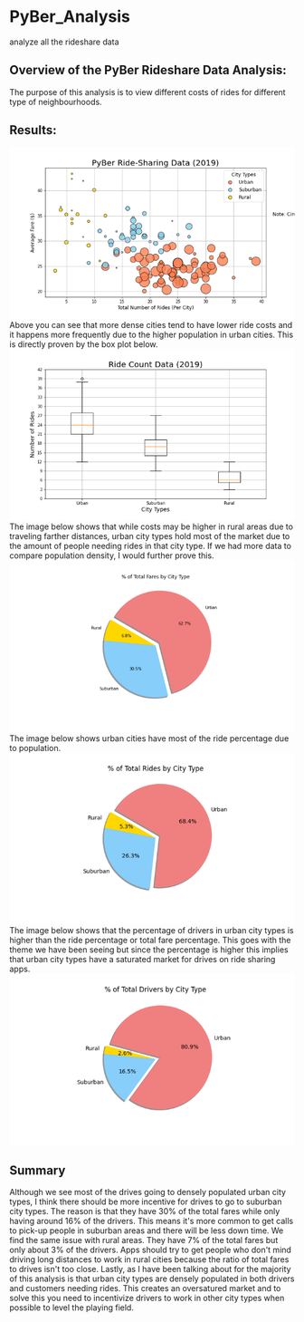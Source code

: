 # PyBer_Analysis
analyze all the rideshare data
## Overview of the PyBer Rideshare Data Analysis:
The purpose of this analysis is to view different costs of rides for different type of neighbourhoods.
## Results:
![alt text](https://github.com/kajev/PyBer_Analysis/blob/main/analysis/Fig1.png)
Above you can see that more dense cities tend to have lower ride costs and it happens more frequently due to the higher population in urban cities.
This is directly proven by the box plot below.
![alt text](https://github.com/kajev/PyBer_Analysis/blob/main/analysis/Fig2.png)
The image below shows that while costs may be higher in rural areas due to traveling farther distances, urban city types hold most of the market due to the amount of people needing rides in that city type. If we had more data to compare population density, I would further prove this.
![alt text](https://github.com/kajev/PyBer_Analysis/blob/main/analysis/Fig5.png)
The image below shows urban cities have most of the ride percentage due to population.
![alt text](https://github.com/kajev/PyBer_Analysis/blob/main/analysis/Fig6.png)
The image below shows that the percentage of drivers in urban city types is higher than the ride percentage or total fare percentage. This goes with the theme we have been seeing but since the percentage is higher this implies that urban city types have a saturated market for drives on ride sharing apps.
![alt text](https://github.com/kajev/PyBer_Analysis/blob/main/analysis/Fig7.png)
## Summary
Although we see most of the drives going to densely populated urban city types, I think there should be more incentive for drives to go to suburban city types. The reason is that they have 30% of the total fares while only having around 16% of the drivers. This means it's more common to get calls to pick-up people in suburban areas and there will be less down time.
We find the same issue with rural areas. They have 7% of the total fares but only about 3% of the drivers. Apps should try to get people who don't mind driving long distances to work in rural cities because the ratio of total fares to drives isn't too close.
Lastly, as I have been talking about for the majority of this analysis is that urban city types are densely populated in both drivers and customers needing rides. This creates an oversatured market and to solve this you need to incentivize drivers to work in other city types when possible to level the playing field.
